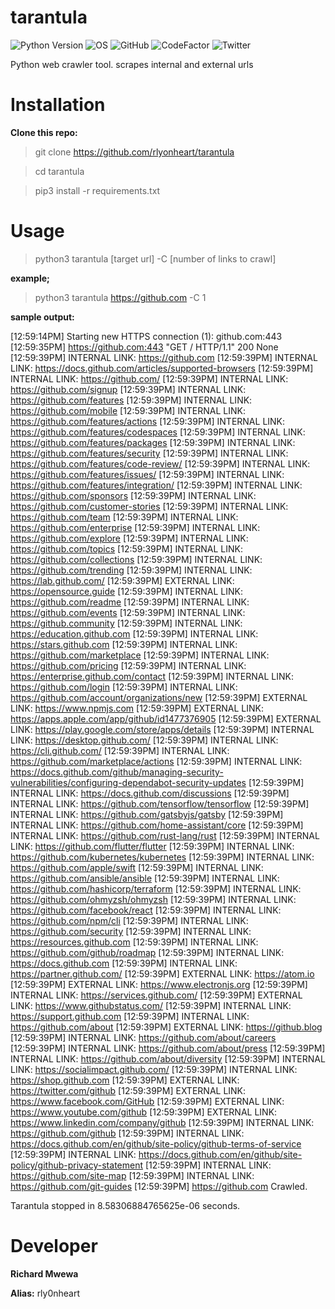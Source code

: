 # tarantula

![Python Version](https://img.shields.io/badge/python-3.x-blue?style=flat&logo=python)
![OS](https://img.shields.io/badge/OS-GNU%2FLinux-red?style=flat&logo=linux)
![GitHub](https://img.shields.io/github/license/rlyonheart/centaur.04?style=flat)
![CodeFactor](https://www.codefactor.io/repository/github/rlyonheart/tarantula/badge)
![Twitter](https://img.shields.io/twitter/follow/rly0nheart?&style=flat&logo=twitter)

Python web crawler tool.
scrapes internal and external urls

# Installation
**Clone this repo:**
> git clone https://github.com/rlyonheart/tarantula

> cd tarantula

> pip3 install -r requirements.txt

# Usage
> python3 tarantula [target url] -C [number of links to crawl]
  
**example;**
> python3 tarantula https://github.com -C 1

**sample output:**

[12:59:14PM] Starting new HTTPS connection (1): github.com:443                                 
[12:59:35PM] https://github.com:443 "GET / HTTP/1.1" 200 None
[12:59:39PM] INTERNAL LINK: https://github.com
[12:59:39PM] INTERNAL LINK: https://docs.github.com/articles/supported-browsers
[12:59:39PM] INTERNAL LINK: https://github.com/
[12:59:39PM] INTERNAL LINK: https://github.com/signup
[12:59:39PM] INTERNAL LINK: https://github.com/features
[12:59:39PM] INTERNAL LINK: https://github.com/mobile
[12:59:39PM] INTERNAL LINK: https://github.com/features/actions
[12:59:39PM] INTERNAL LINK: https://github.com/features/codespaces
[12:59:39PM] INTERNAL LINK: https://github.com/features/packages
[12:59:39PM] INTERNAL LINK: https://github.com/features/security
[12:59:39PM] INTERNAL LINK: https://github.com/features/code-review/
[12:59:39PM] INTERNAL LINK: https://github.com/features/issues/
[12:59:39PM] INTERNAL LINK: https://github.com/features/integration/
[12:59:39PM] INTERNAL LINK: https://github.com/sponsors
[12:59:39PM] INTERNAL LINK: https://github.com/customer-stories
[12:59:39PM] INTERNAL LINK: https://github.com/team
[12:59:39PM] INTERNAL LINK: https://github.com/enterprise
[12:59:39PM] INTERNAL LINK: https://github.com/explore
[12:59:39PM] INTERNAL LINK: https://github.com/topics
[12:59:39PM] INTERNAL LINK: https://github.com/collections
[12:59:39PM] INTERNAL LINK: https://github.com/trending
[12:59:39PM] INTERNAL LINK: https://lab.github.com/
[12:59:39PM] EXTERNAL LINK: https://opensource.guide
[12:59:39PM] INTERNAL LINK: https://github.com/readme
[12:59:39PM] INTERNAL LINK: https://github.com/events
[12:59:39PM] INTERNAL LINK: https://github.community
[12:59:39PM] INTERNAL LINK: https://education.github.com
[12:59:39PM] INTERNAL LINK: https://stars.github.com
[12:59:39PM] INTERNAL LINK: https://github.com/marketplace
[12:59:39PM] INTERNAL LINK: https://github.com/pricing
[12:59:39PM] INTERNAL LINK: https://enterprise.github.com/contact
[12:59:39PM] INTERNAL LINK: https://github.com/login
[12:59:39PM] INTERNAL LINK: https://github.com/account/organizations/new
[12:59:39PM] EXTERNAL LINK: https://www.npmjs.com
[12:59:39PM] EXTERNAL LINK: https://apps.apple.com/app/github/id1477376905
[12:59:39PM] EXTERNAL LINK: https://play.google.com/store/apps/details
[12:59:39PM] INTERNAL LINK: https://desktop.github.com/
[12:59:39PM] INTERNAL LINK: https://cli.github.com/
[12:59:39PM] INTERNAL LINK: https://github.com/marketplace/actions
[12:59:39PM] INTERNAL LINK: https://docs.github.com/github/managing-security-vulnerabilities/configuring-dependabot-security-updates
[12:59:39PM] INTERNAL LINK: https://docs.github.com/discussions
[12:59:39PM] INTERNAL LINK: https://github.com/tensorflow/tensorflow
[12:59:39PM] INTERNAL LINK: https://github.com/gatsbyjs/gatsby
[12:59:39PM] INTERNAL LINK: https://github.com/home-assistant/core
[12:59:39PM] INTERNAL LINK: https://github.com/rust-lang/rust
[12:59:39PM] INTERNAL LINK: https://github.com/flutter/flutter
[12:59:39PM] INTERNAL LINK: https://github.com/kubernetes/kubernetes
[12:59:39PM] INTERNAL LINK: https://github.com/apple/swift
[12:59:39PM] INTERNAL LINK: https://github.com/ansible/ansible
[12:59:39PM] INTERNAL LINK: https://github.com/hashicorp/terraform
[12:59:39PM] INTERNAL LINK: https://github.com/ohmyzsh/ohmyzsh
[12:59:39PM] INTERNAL LINK: https://github.com/facebook/react
[12:59:39PM] INTERNAL LINK: https://github.com/npm/cli
[12:59:39PM] INTERNAL LINK: https://github.com/security
[12:59:39PM] INTERNAL LINK: https://resources.github.com
[12:59:39PM] INTERNAL LINK: https://github.com/github/roadmap
[12:59:39PM] INTERNAL LINK: https://docs.github.com
[12:59:39PM] INTERNAL LINK: https://partner.github.com/
[12:59:39PM] EXTERNAL LINK: https://atom.io
[12:59:39PM] EXTERNAL LINK: https://www.electronjs.org
[12:59:39PM] INTERNAL LINK: https://services.github.com/
[12:59:39PM] EXTERNAL LINK: https://www.githubstatus.com/
[12:59:39PM] INTERNAL LINK: https://support.github.com
[12:59:39PM] INTERNAL LINK: https://github.com/about
[12:59:39PM] EXTERNAL LINK: https://github.blog
[12:59:39PM] INTERNAL LINK: https://github.com/about/careers
[12:59:39PM] INTERNAL LINK: https://github.com/about/press
[12:59:39PM] INTERNAL LINK: https://github.com/about/diversity
[12:59:39PM] INTERNAL LINK: https://socialimpact.github.com/
[12:59:39PM] INTERNAL LINK: https://shop.github.com
[12:59:39PM] EXTERNAL LINK: https://twitter.com/github
[12:59:39PM] EXTERNAL LINK: https://www.facebook.com/GitHub
[12:59:39PM] EXTERNAL LINK: https://www.youtube.com/github
[12:59:39PM] EXTERNAL LINK: https://www.linkedin.com/company/github
[12:59:39PM] INTERNAL LINK: https://github.com/github
[12:59:39PM] INTERNAL LINK: https://docs.github.com/en/github/site-policy/github-terms-of-service
[12:59:39PM] INTERNAL LINK: https://docs.github.com/en/github/site-policy/github-privacy-statement
[12:59:39PM] INTERNAL LINK: https://github.com/site-map
[12:59:39PM] INTERNAL LINK: https://github.com/git-guides
[12:59:39PM] https://github.com Crawled.
 
Tarantula stopped in 8.58306884765625e-06 seconds.

# Developer 
**Richard Mwewa**

**Alias:** rly0nheart
  
